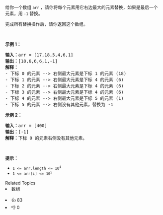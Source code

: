 <p>给你一个数组&nbsp;<code>arr</code>&nbsp;，请你将每个元素用它右边最大的元素替换，如果是最后一个元素，用&nbsp;<code>-1</code> 替换。</p>

<p>完成所有替换操作后，请你返回这个数组。</p>

<p>&nbsp;</p>

<p><strong>示例 1：</strong></p>

<pre>
<strong>输入：</strong>arr = [17,18,5,4,6,1]
<strong>输出：</strong>[18,6,6,6,1,-1]
<strong>解释：</strong>
- 下标 0 的元素 --&gt; 右侧最大元素是下标 1 的元素 (18)
- 下标 1 的元素 --&gt; 右侧最大元素是下标 4 的元素 (6)
- 下标 2 的元素 --&gt; 右侧最大元素是下标 4 的元素 (6)
- 下标 3 的元素 --&gt; 右侧最大元素是下标 4 的元素 (6)
- 下标 4 的元素 --&gt; 右侧最大元素是下标 5 的元素 (1)
- 下标 5 的元素 --&gt; 右侧没有其他元素，替换为 -1
</pre>

<p><strong>示例 2：</strong></p>

<pre>
<strong>输入：</strong>arr = [400]
<strong>输出：</strong>[-1]
<strong>解释：</strong>下标<strong> </strong>0 的元素右侧没有其他元素。
</pre>

<p>&nbsp;</p>

<p><strong>提示：</strong></p>

<ul> 
 <li><code>1 &lt;= arr.length &lt;= 10<sup>4</sup></code></li> 
 <li><code>1 &lt;= arr[i] &lt;= 10<sup>5</sup></code></li> 
</ul>

<div><div>Related Topics</div><div><li>数组</li></div></div><br><div><li>👍 83</li><li>👎 0</li></div>